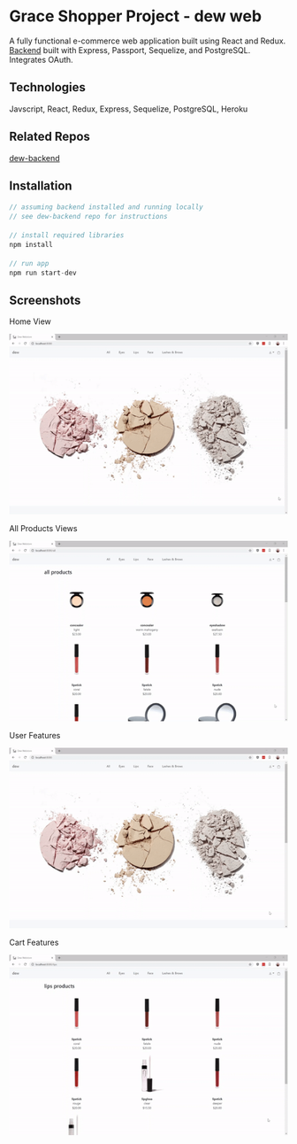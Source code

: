# Grace Shopper Project - dew web

A fully functional e-commerce web application built using React and Redux. [Backend](https://github.com/oliviasztanga/dew-backend) built with Express, Passport, Sequelize, and PostgreSQL. Integrates OAuth.

## Technologies

Javscript, React, Redux, Express, Sequelize, PostgreSQL, Heroku

## Related Repos

[dew-backend](https://github.com/oliviasztanga/dew-backend)

## Installation

```js
// assuming backend installed and running locally
// see dew-backend repo for instructions

// install required libraries
npm install

// run app
npm run start-dev
```

## Screenshots

Home View

![screencap](https://github.com/oliviasztanga/dew-web/blob/master/screenshots/home.gif?raw=true)

All Products Views

![screencap](https://github.com/oliviasztanga/dew-web/blob/master/screenshots/all-products.gif?raw=true)

User Features

![screencap](https://github.com/oliviasztanga/dew-web/blob/master/screenshots/user-access.gif?raw=true)

Cart Features

![screencap](https://github.com/oliviasztanga/dew-web/blob/master/screenshots/cart-features.gif?raw=true)
